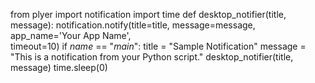 from plyer import notification
import time
def desktop_notifier(title, message):
   notification.notify(title=title,
       message=message,
       app_name='Your App Name',  
       timeout=10)
if _name_ == "_main_":
   title = "Sample Notification"
   message = "This is a notification from your Python script."
   desktop_notifier(title, message)
   time.sleep(0)
